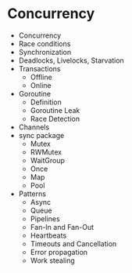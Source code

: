 # Concurrency

* Concurrency
* Race conditions
* Synchronization
* Deadlocks, Livelocks, Starvation
* Transactions
  * Offline
  * Online
* Goroutine
  * Definition
  * Goroutine Leak
  * Race Detection
* Channels
* sync package
  * Mutex
  * RWMutex
  * WaitGroup
  * Once
  * Map
  * Pool
* Patterns
  * Async
  * Queue
  * Pipelines
  * Fan-In and Fan-Out
  * Heartbeats
  * Timeouts and Cancellation
  * Error propagation
  * Work stealing
